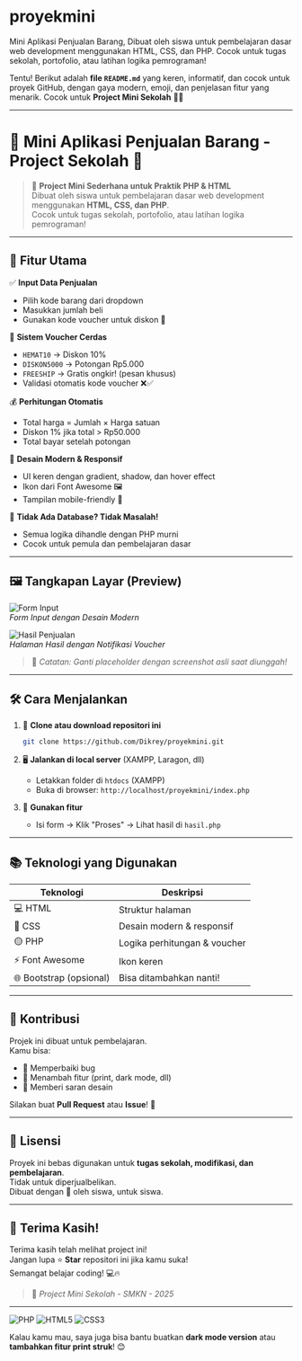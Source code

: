 # proyekmini
 Mini Aplikasi Penjualan Barang, Dibuat oleh siswa untuk pembelajaran dasar web development menggunakan HTML, CSS, dan PHP. Cocok untuk tugas sekolah, portofolio, atau latihan logika pemrograman!


Tentu! Berikut adalah **file `README.md`** yang keren, informatif, dan cocok untuk proyek GitHub, dengan gaya modern, emoji, dan penjelasan fitur yang menarik. Cocok untuk **Project Mini Sekolah** 🎒✨

---

# 🛒 Mini Aplikasi Penjualan Barang - Project Sekolah 🎒

> 🌟 **Project Mini Sederhana untuk Praktik PHP & HTML**  
> Dibuat oleh siswa untuk pembelajaran dasar web development menggunakan **HTML, CSS, dan PHP**.  
> Cocok untuk tugas sekolah, portofolio, atau latihan logika pemrograman!

---

## 🎯 Fitur Utama

✅ **Input Data Penjualan**  
- Pilih kode barang dari dropdown  
- Masukkan jumlah beli  
- Gunakan kode voucher untuk diskon 🎁

🎁 **Sistem Voucher Cerdas**  
- `HEMAT10` → Diskon 10%  
- `DISKON5000` → Potongan Rp5.000  
- `FREESHIP` → Gratis ongkir! (pesan khusus)  
- Validasi otomatis kode voucher ❌✅

💰 **Perhitungan Otomatis**  
- Total harga = Jumlah × Harga satuan  
- Diskon 1% jika total > Rp50.000  
- Total bayar setelah potongan

🎨 **Desain Modern & Responsif**  
- UI keren dengan gradient, shadow, dan hover effect  
- Ikon dari Font Awesome 🖼️  
- Tampilan mobile-friendly 📱

🚀 **Tidak Ada Database? Tidak Masalah!**  
- Semua logika dihandle dengan PHP murni  
- Cocok untuk pemula dan pembelajaran dasar

---

## 🖼️ Tangkapan Layar (Preview)

![Form Input](img/halaman_index)  
*Form Input dengan Desain Modern*

![Hasil Penjualan](https://via.placeholder.com/500x600/ebf8ff/3182ce?text=Hasil+Penjualan+%7C+Total+Bayar)  
*Halaman Hasil dengan Notifikasi Voucher*

> 🔖 *Catatan: Ganti placeholder dengan screenshot asli saat diunggah!*

---

## 🛠️ Cara Menjalankan

1. 🔽 **Clone atau download repositori ini**
   ```bash
   git clone https://github.com/Dikrey/proyekmini.git
   ```

2. 🖥️ **Jalankan di local server** (XAMPP, Laragon, dll)  
   - Letakkan folder di `htdocs` (XAMPP)  
   - Buka di browser: `http://localhost/proyekmini/index.php`

3. 🚀 **Gunakan fitur**
   - Isi form → Klik "Proses" → Lihat hasil di `hasil.php`

---

## 📚 Teknologi yang Digunakan

| Teknologi | Deskripsi |
|----------|----------|
| 💻 HTML | Struktur halaman |
| 🎨 CSS | Desain modern & responsif |
| 🟡 PHP | Logika perhitungan & voucher |
| ⚡ Font Awesome | Ikon keren |
| 🌐 Bootstrap (opsional) | Bisa ditambahkan nanti! |

---

## 🙌 Kontribusi

Projek ini dibuat untuk pembelajaran.  
Kamu bisa:  
- 🔧 Memperbaiki bug  
- 🌈 Menambah fitur (print, dark mode, dll)  
- 📝 Memberi saran desain  

Silakan buat **Pull Request** atau **Issue**! 💬

---

## 📄 Lisensi

Proyek ini bebas digunakan untuk **tugas sekolah, modifikasi, dan pembelajaran**.  
Tidak untuk diperjualbelikan.  
Dibuat dengan 💖 oleh siswa, untuk siswa.

---

## 🎉 Terima Kasih!

Terima kasih telah melihat project ini!  
Jangan lupa ⭐ **Star** repositori ini jika kamu suka!  
Semangat belajar coding! 💻🔥

> 🏫 *Project Mini Sekolah - SMKN - 2025*


---



  ![PHP](https://img.shields.io/badge/PHP-8.3.2%2B-777BB4?style=for-the-badge&logo=php)
  ![HTML5](https://img.shields.io/badge/HTML5-E34F26?style=for-the-badge&logo=html5)
  ![CSS3](https://img.shields.io/badge/CSS3-1572B6?style=for-the-badge&logo=css3)

Kalau kamu mau, saya juga bisa bantu buatkan **dark mode version** atau **tambahkan fitur print struk**! 😊
